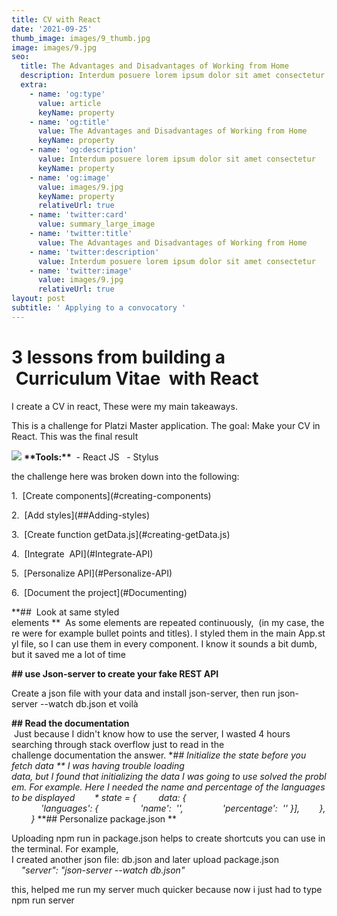 ```yaml
---
title: CV with React
date: '2021-09-25'
thumb_image: images/9_thumb.jpg
image: images/9.jpg
seo:
  title: The Advantages and Disadvantages of Working from Home
  description: Interdum posuere lorem ipsum dolor sit amet consectetur
  extra:
    - name: 'og:type'
      value: article
      keyName: property
    - name: 'og:title'
      value: The Advantages and Disadvantages of Working from Home
      keyName: property
    - name: 'og:description'
      value: Interdum posuere lorem ipsum dolor sit amet consectetur
      keyName: property
    - name: 'og:image'
      value: images/9.jpg
      keyName: property
      relativeUrl: true
    - name: 'twitter:card'
      value: summary_large_image
    - name: 'twitter:title'
      value: The Advantages and Disadvantages of Working from Home
    - name: 'twitter:description'
      value: Interdum posuere lorem ipsum dolor sit amet consectetur
    - name: 'twitter:image'
      value: images/9.jpg
      relativeUrl: true
layout: post
subtitle: ' Applying to a convocatory '
---
```

# **3 lessons from building a  Curriculum Vitae  with React**

I create a CV in react, These were my main takeaways.

This is a challenge for Platzi Master application. The goal: Make your CV in React. This was the final result

![](/images/cv-react.png)
**\*\*Tools:\*\***  - React JS   - Stylus


the challenge here was broken down into the following:

1.  \[Create components]\(#creating-components)

2.  \[Add styles]\(##Adding-styles)

3.  \[Create function getData.js]\(#creating-getData.js)

4.  \[Integrate  API]\(#Integrate-API)

5.  \[Personalize API]\(#Personalize-API)

6.  \[Document the project]\(#Documenting)

**##  Look at same styled elements **  As some elements are repeated continuously,  (in my case, there were for example bullet points and titles). I styled them in the main App.styl file, so I can use them in every component. I know it sounds a bit dumb, but it saved me a lot of time 


**##  use Json-server to create your fake REST API**

Create a json file with your data and install json-server, then run json-server --watch db.json et voilà

**## Read the documentation**
 Just because I didn't know how to use the server, I wasted 4 hours searching through stack overflow just to read in the challenge documentation the answer.
**## Initialize the state before you fetch data **
I was having trouble loading data, but I found that initializing the data I was going to use solved the problem. For example. Here I needed the name and percentage of the languages to be displayed
       * state = {
        data: {
            'languages': {                 'name':  '',                'percentage':  '' }],        },        }*
**## Personalize package.json **

Uploading npm run in package.json helps to create shortcuts you can use in the terminal. For example, I created another json file: db.json and later upload package.json 
    *"server": "json-server --watch db.json"*

this, helped me run my server much quicker because now i just had to type npm run server




